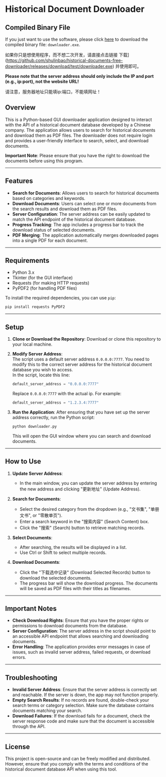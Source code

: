 # Historical Document Downloader

## Compiled Binary File

If you just want to use the software, please click [here](https://github.com/shulinbao/historical-documents-free-downloader/releases/download/test/downloader.exe) to download the compiled binary file: `downloader.exe`.

如果你只是想使用程序，而不想二次开发，请直接点击链接 下载](https://github.com/shulinbao/historical-documents-free-downloader/releases/download/test/downloader.exe) 并使用即可。

**Please note that the server address should only include the IP and port (e.g., ip:port), not the website URL!**

请注意，服务器地址只能填ip:端口，不能填网址！

## Overview

This is a Python-based GUI downloader application designed to interact with the API of a historical document database developed by a Chinese company. The application allows users to search for historical documents and download them as PDF files. The downloader does not require login and provides a user-friendly interface to search, select, and download documents.

**Important Note**: Please ensure that you have the right to download the documents before using this program.

---

## Features

- **Search for Documents**: Allows users to search for historical documents based on categories and keywords.
- **Download Documents**: Users can select one or more documents from the search results and download them as PDF files.
- **Server Configuration**: The server address can be easily updated to match the API endpoint of the historical document database.
- **Progress Tracking**: The app includes a progress bar to track the download status of selected documents.
- **PDF Merging**: The application automatically merges downloaded pages into a single PDF for each document.

---

## Requirements

- Python 3.x
- Tkinter (for the GUI interface)
- Requests (for making HTTP requests)
- PyPDF2 (for handling PDF files)

To install the required dependencies, you can use `pip`:

```bash
pip install requests PyPDF2
```

---

## Setup

1. **Clone or Download the Repository**: Download or clone this repository to your local machine.

2. **Modify Server Address**:  
   The script uses a default server address `0.0.0.0:7777`. You need to modify this to the correct server address for the historical document database you wish to access.  
   In the script, locate this line:
   
   ```python
   default_server_address = "0.0.0.0:7777"
   ```

   Replace `0.0.0.0:7777` with the actual ip. For example:

   ```python
   default_server_address = "1.2.3.4:7777"
   ```

3. **Run the Application**:
   After ensuring that you have set up the server address correctly, run the Python script:

   ```bash
   python downloader.py
   ```

   This will open the GUI window where you can search and download documents.

---

## How to Use

1. **Update Server Address**:
   - In the main window, you can update the server address by entering the new address and clicking "更新地址" (Update Address).

2. **Search for Documents**:
   - Select the desired category from the dropdown (e.g., "文书集", "单册文书", or "零散单页").
   - Enter a search keyword in the "搜索内容" (Search Content) box.
   - Click the "搜索" (Search) button to retrieve matching records.

3. **Select Documents**:
   - After searching, the results will be displayed in a list.
   - Use Ctrl or Shift to select multiple records.

4. **Download Documents**:
   - Click the "下载选中记录" (Download Selected Records) button to download the selected documents.
   - The progress bar will show the download progress. The documents will be saved as PDF files with their titles as filenames.

---

## Important Notes

- **Check Download Rights**: Ensure that you have the proper rights or permissions to download documents from the database.
- **Server Configuration**: The server address in the script should point to an accessible API endpoint that allows searching and downloading documents.
- **Error Handling**: The application provides error messages in case of issues, such as invalid server address, failed requests, or download errors.

---

## Troubleshooting

- **Invalid Server Address**: Ensure that the server address is correctly set and reachable. If the server is down, the app may not function properly.
- **Empty Search Results**: If no records are found, double-check your search terms or category selection. Make sure the database contains documents matching your search.
- **Download Failures**: If the download fails for a document, check the server response code and make sure that the document is accessible through the API.

---

## License

This project is open-source and can be freely modified and distributed. However, ensure that you comply with the terms and conditions of the historical document database API when using this tool.

